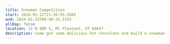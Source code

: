 ```yaml
---
title: Snowman Competition
start: 2024-01-22T21:30:55.568Z
end: 2024-01-23T00:00:55.575Z
allDay: false
location: 12 W 800 S, Mt Pleasant, UT 84647
description: C﻿ome get some delicious hot chocolate and build a snowman!
---
```

